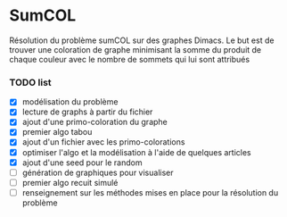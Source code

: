 # SumCOL
Résolution du problème sumCOL sur des graphes Dimacs. 
Le but est de trouver une coloration de graphe minimisant la somme du produit de chaque couleur avec le nombre de sommets qui lui sont attribués 

### TODO list
 - [x] modélisation du problème 
 - [x] lecture de graphs à partir du fichier
 - [x] ajout d'une primo-coloration du graphe
 - [x] premier algo tabou
 - [x] ajout d'un fichier avec les primo-colorations
 - [x] optimiser l'algo et la modélisation à l'aide de quelques articles
 - [x] ajout d'une seed pour le random
 - [ ] génération de graphiques pour visualiser
 - [ ] premier algo recuit simulé
 - [ ] renseignement sur les méthodes mises en place pour la résolution du problème

